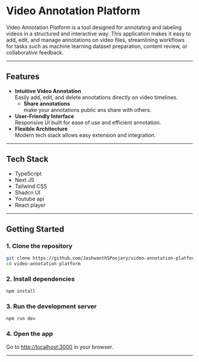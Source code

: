 # Video Annotation Platform

Video Annotation Platform is a tool designed for annotating and labeling videos in a structured and interactive way. This application makes it easy to add, edit, and manage annotations on video files, streamlining workflows for tasks such as machine learning dataset preparation, content review, or collaborative feedback.

---

## Features

- **Intuitive Video Annotation**  
  Easily add, edit, and delete annotations directly on video timelines.
  - **Share annotations**  
  make your annotations public ans share with others.
- **User-Friendly Interface**  
  Responsive UI built for ease of use and efficient annotation.
- **Flexible Architecture**  
  Modern tech stack allows easy extension and integration.

---

## Tech Stack
  - TypeScript
  - Next JS
  - Tailwind CSS
  - Shadcn UI
  - Youtube api
  - React player

---

## Getting Started

### 1. Clone the repository

```bash
git clone https://github.com/JashwanthSPoojary/video-annotation-platform.git
cd video-annotation-platform
```

### 2. Install dependencies

```bash
npm install
```

### 3. Run the development server

```bash
npm run dev
```

### 4. Open the app

Go to [http://localhost:3000](http://localhost:3000) in your browser.

---
